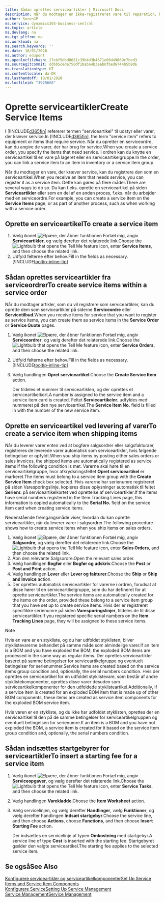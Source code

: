 ```yaml
---
title: Sådan oprettes serviceartikler | Microsoft Docs
description: Når du modtager en ikke-registreret vare til reparation, kan du registrere den som en serviceartikel.
author: SorenGP
ms.service: dynamics365-business-central
ms.topic: article
ms.devlang: na
ms.tgt_pltfrm: na
ms.workload: na
ms.search.keywords: ''
ms.date: 10/01/2020
ms.author: edupont
ms.openlocfilehash: 27ebf5dbd8081c39b4d3b4671e00d49869c7bed3
ms.sourcegitcommit: ddbb5cede750df1baba4b3eab8fbed6744b5b9d6
ms.translationtype: HT
ms.contentlocale: da-DK
ms.lasthandoff: 10/01/2020
ms.locfileid: "3925668"
---
```

# <a name="create-service-items"></a><span data-ttu-id="8beb2-103">Oprette serviceartikler</span><span class="sxs-lookup"><span data-stu-id="8beb2-103">Create Service Items</span></span>
<span data-ttu-id="8beb2-104">I [!INCLUDE[d365fin](includes/d365fin_md.md)] refererer termen "serviceartikel" til udstyr eller varer, der kræver service.</span><span class="sxs-lookup"><span data-stu-id="8beb2-104">In [!INCLUDE[d365fin](includes/d365fin_md.md)], the term "service item" refers to equipment or items that require service.</span></span> <span data-ttu-id="8beb2-105">Når du opretter en serviceordre, kan du angive de varer, der har brug for service.</span><span class="sxs-lookup"><span data-stu-id="8beb2-105">When you create a service order, you specify the items that need service.</span></span> <span data-ttu-id="8beb2-106">I ordren kan du knytte en serviceartikel til en vare på lageret eller en serviceartikelgruppe.</span><span class="sxs-lookup"><span data-stu-id="8beb2-106">In the order, you can link a service item to an item in inventory or a service item group.</span></span>    

<span data-ttu-id="8beb2-107">Når du modtager en vare, der kræver service, kan du registrere den som en serviceartikel.</span><span class="sxs-lookup"><span data-stu-id="8beb2-107">When you receive an item that needs service, you can register it as a service item.</span></span> <span data-ttu-id="8beb2-108">Dette kan gøres på flere måder.</span><span class="sxs-lookup"><span data-stu-id="8beb2-108">There are several ways to do so.</span></span> <span data-ttu-id="8beb2-109">Du kan f.eks. oprette en serviceartikel på siden **Serviceartikler** eller som en del af en anden proces, f.eks. når du arbejder med en serviceordre.</span><span class="sxs-lookup"><span data-stu-id="8beb2-109">For example, you can create a service item on the **Service Items** page, or as part of another process, such as when working with a service order.</span></span>   

## <a name="to-create-a-service-item"></a><span data-ttu-id="8beb2-110">Oprette en serviceartikel</span><span class="sxs-lookup"><span data-stu-id="8beb2-110">To create a service item</span></span>  
1. <span data-ttu-id="8beb2-111">Vælg ikonet ![Elpære, der åbner funktionen Fortæl mig](media/ui-search/search_small.png "Fortæl mig, hvad du vil foretage dig"), angiv **Serviceartikler**, og vælg derefter det relaterede link.</span><span class="sxs-lookup"><span data-stu-id="8beb2-111">Choose the ![Lightbulb that opens the Tell Me feature](media/ui-search/search_small.png "Tell me what you want to do") icon, enter **Service Items**, and then choose the related link.</span></span>
2. <span data-ttu-id="8beb2-112">Udfyld felterne efter behov.</span><span class="sxs-lookup"><span data-stu-id="8beb2-112">Fill in the fields as necessary.</span></span> [!INCLUDE[tooltip-inline-tip](includes/tooltip-inline-tip_md.md)]  

## <a name="to-create-service-items-within-a-service-order"></a><span data-ttu-id="8beb2-113">Sådan oprettes serviceartikler fra serviceordrer</span><span class="sxs-lookup"><span data-stu-id="8beb2-113">To create service items within a service order</span></span>  
<span data-ttu-id="8beb2-114">Når du modtager artikler, som du vil registrere som serviceartikler, kan du oprette dem som serviceartikler på siderne **Serviceordre** eller **Servicetilbud**.</span><span class="sxs-lookup"><span data-stu-id="8beb2-114">When you receive items for service that you want to register as service items, you can create them as service items in the **Service Order** or **Service Quote** pages.</span></span>  

1. <span data-ttu-id="8beb2-115">Vælg ikonet ![Elpære, der åbner funktionen Fortæl mig](media/ui-search/search_small.png "Fortæl mig, hvad du vil foretage dig"), angiv **Serviceordrer**, og vælg derefter det relaterede link.</span><span class="sxs-lookup"><span data-stu-id="8beb2-115">Choose the ![Lightbulb that opens the Tell Me feature](media/ui-search/search_small.png "Tell me what you want to do") icon, enter **Service Orders**, and then choose the related link.</span></span>  
2. <span data-ttu-id="8beb2-116">Udfyld felterne efter behov.</span><span class="sxs-lookup"><span data-stu-id="8beb2-116">Fill in the fields as necessary.</span></span> [!INCLUDE[tooltip-inline-tip](includes/tooltip-inline-tip_md.md)]  
3. <span data-ttu-id="8beb2-117">Vælg handlingen **Opret serviceartikel**.</span><span class="sxs-lookup"><span data-stu-id="8beb2-117">Choose the **Create Service Item** action.</span></span>  

    <span data-ttu-id="8beb2-118">Der tildeles et nummer til serviceartiklen, og der oprettes et serviceartikelkort.</span><span class="sxs-lookup"><span data-stu-id="8beb2-118">A number is assigned to the service item and a service item card is created.</span></span> <span data-ttu-id="8beb2-119">Feltet **Serviceartikelnr.** udfyldes med nummeret på den nye serviceartikel.</span><span class="sxs-lookup"><span data-stu-id="8beb2-119">The **Service Item No.** field is filled in with the number of the new service item.</span></span>

## <a name="to-create-a-service-item-when-shipping-items"></a><span data-ttu-id="8beb2-120">Oprette en serviceartikel ved levering af varer</span><span class="sxs-lookup"><span data-stu-id="8beb2-120">To create a service item when shipping items</span></span>  
<span data-ttu-id="8beb2-121">Når du leverer varer enten ved at bogføre salgsordrer eller salgsfakturaer, registreres de leverede varer automatisk som serviceartikler, hvis følgende betingelser er opfyldt.</span><span class="sxs-lookup"><span data-stu-id="8beb2-121">When you ship items by posting either sales orders or sales invoices, the shipped items are automatically registered as service items if the following condition is met.</span></span> <span data-ttu-id="8beb2-122">Varerne skal høre til en serviceartikelgruppe, hvor afkrydsningsfeltet **Opret serviceartikel** er markeret.</span><span class="sxs-lookup"><span data-stu-id="8beb2-122">The items must belong to a service item group with the **Create Service Item** check box selected.</span></span> <span data-ttu-id="8beb2-123">Hvis varerne har serienumre registreret på siden Varesporingslinje, kopieres disse oplysninger automatisk til feltet **Serienr.** på serviceartikelkortet ved oprettelse af serviceartikler.</span><span class="sxs-lookup"><span data-stu-id="8beb2-123">If the items have serial numbers registered in the Item Tracking Lines page, this information is copied automatically to the **Serial No.** field on the service item card when creating service items.</span></span>  

<span data-ttu-id="8beb2-124">Nedenstående fremgangsmåde viser, hvordan du kan oprette serviceartikler, når du leverer varer i salgsordrer.</span><span class="sxs-lookup"><span data-stu-id="8beb2-124">The following procedure shows how to create service items when you ship items on sales orders.</span></span>  

1. <span data-ttu-id="8beb2-125">Vælg ikonet ![Elpære, der åbner funktionen Fortæl mig](media/ui-search/search_small.png "Fortæl mig, hvad du vil foretage dig"), angiv **Salgsordre**, og vælg derefter det relaterede link.</span><span class="sxs-lookup"><span data-stu-id="8beb2-125">Choose the ![Lightbulb that opens the Tell Me feature](media/ui-search/search_small.png "Tell me what you want to do") icon, enter **Sales Orders**, and then choose the related link.</span></span>  
2. <span data-ttu-id="8beb2-126">Åbn den relevante Salgsordre.</span><span class="sxs-lookup"><span data-stu-id="8beb2-126">Open the relevant sales order.</span></span>  
3. <span data-ttu-id="8beb2-127">Vælg handlingen **Bogfør** eller **Bogfør og udskriv**.</span><span class="sxs-lookup"><span data-stu-id="8beb2-127">Choose the **Post** or **Post and Print** action.</span></span>  
4. <span data-ttu-id="8beb2-128">Vælg handlingen **Lever** eller **Lever og fakturer**.</span><span class="sxs-lookup"><span data-stu-id="8beb2-128">Choose the **Ship** or **Ship and Invoice** action.</span></span>  
5. <span data-ttu-id="8beb2-129">Der oprettes automatisk serviceartikler for varerne i ordren, forudsat at disse hører til en serviceartikelgruppe, som du har defineret for at oprette serviceartikler.</span><span class="sxs-lookup"><span data-stu-id="8beb2-129">The service items are automatically created for the items on the order, provided these belong to a service item group that you have set up to create service items.</span></span> <span data-ttu-id="8beb2-130">Hvis der er registreret specifikke serienumre på siden **Varesporingslinjer**, tildeles de til disse serviceartikler.</span><span class="sxs-lookup"><span data-stu-id="8beb2-130">If you registered specific serial numbers on the **Item Tracking Lines** page, they will be assigned to these service items.</span></span>  

> [!NOTE]  
>  <span data-ttu-id="8beb2-131">Hvis en vare er en stykliste, og du har udfoldet styklisten, bliver styklistevarerne behandlet på samme måde som almindelige varer.</span><span class="sxs-lookup"><span data-stu-id="8beb2-131">If an item is a BOM and you have exploded the BOM, the exploded BOM items are processed in the same way as regular items.</span></span> <span data-ttu-id="8beb2-132">Der oprettes serviceartikler baseret på samme betingelser for serviceartikelgruppe og eventuelt betingelser for serienummer.</span><span class="sxs-lookup"><span data-stu-id="8beb2-132">Service items are created based on the service items group condition and, optionally, the serial numbers condition.</span></span> <span data-ttu-id="8beb2-133">Hvis der oprettes en serviceartikel for en udfoldet styklistevare, som består af andre styklistekomponenter, oprettes disse varer desuden som serviceartikelkomponenter for den udfoldede styklisteartikel.</span><span class="sxs-lookup"><span data-stu-id="8beb2-133">Additionally, if a service item is created for an exploded BOM item that is made up of other BOM components, these items are created as service item components for the exploded BOM service item.</span></span>  
>   
>  <span data-ttu-id="8beb2-134">Hvis varen er en stykliste, og du ikke har udfoldet styklisten, oprettes der en serviceartikel til den på de samme betingelser for serviceartikelgruppen og eventuelt betingelsen for serienumre.</span><span class="sxs-lookup"><span data-stu-id="8beb2-134">If an item is a BOM and you have not exploded the BOM, a service item is created for it based on the service item group condition and, optionally, the serial numbers condition.</span></span>  

## <a name="to-insert-a-starting-fee-for-a-service-item"></a><span data-ttu-id="8beb2-135">Sådan indsættes startgebyrer for serviceartikler</span><span class="sxs-lookup"><span data-stu-id="8beb2-135">To insert a starting fee for a service item</span></span>
1. <span data-ttu-id="8beb2-136">Vælg ikonet ![Elpære, der åbner funktionen Fortæl mig](media/ui-search/search_small.png "Fortæl mig, hvad du vil foretage dig"), angiv **Serviceopgaver**, og vælg derefter det relaterede link.</span><span class="sxs-lookup"><span data-stu-id="8beb2-136">Choose the ![Lightbulb that opens the Tell Me feature](media/ui-search/search_small.png "Tell me what you want to do") icon, enter **Service Tasks**, and then choose the related link.</span></span>
2. <span data-ttu-id="8beb2-137">Vælg handlingen **Varekladde**.</span><span class="sxs-lookup"><span data-stu-id="8beb2-137">Choose the **Item Worksheet** action.</span></span>
3. <span data-ttu-id="8beb2-138">Vælg servicelinjen, og vælg derefter **Handlinger**, vælg **Funktioner**, og vælg derefter handlingen **Indsæt startgebyr**.</span><span class="sxs-lookup"><span data-stu-id="8beb2-138">Choose the service line, and then choose **Actions**, choose **Functions**, and then choose **Insert Starting Fee** action.</span></span>  

    <span data-ttu-id="8beb2-139">Der indsættes en servicelinje af typen **Omkostning** med startgebyr.</span><span class="sxs-lookup"><span data-stu-id="8beb2-139">A service line of type **Cost** is inserted with the starting fee.</span></span> <span data-ttu-id="8beb2-140">Startgebyret gælder den valgte serviceartikel.</span><span class="sxs-lookup"><span data-stu-id="8beb2-140">The starting fee applies to the selected service item.</span></span>

## <a name="see-also"></a><span data-ttu-id="8beb2-141">Se også</span><span class="sxs-lookup"><span data-stu-id="8beb2-141">See Also</span></span>  
[<span data-ttu-id="8beb2-142">Konfigurere serviceartikler og serviceartikelkomponenter</span><span class="sxs-lookup"><span data-stu-id="8beb2-142">Set Up Service Items and Service Item Components</span></span>](service-how-setup-service-items.md)  
[<span data-ttu-id="8beb2-143">Konfigurere Service</span><span class="sxs-lookup"><span data-stu-id="8beb2-143">Setting Up Service Management</span></span>](service-setup-service.md)  
[<span data-ttu-id="8beb2-144">Service Management</span><span class="sxs-lookup"><span data-stu-id="8beb2-144">Service Management</span></span>](service-service.md)  
